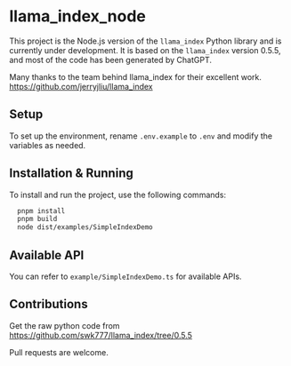 # llama_index_node
This project is the Node.js version of the `llama_index` Python library and is currently under development. It is based on the `llama_index` version 0.5.5, and most of the code has been generated by ChatGPT.

Many thanks to the team behind llama_index for their excellent work. https://github.com/jerryjliu/llama_index

## Setup
To set up the environment, rename `.env.example` to `.env` and modify the variables as needed.

## Installation & Running
To install and run the project, use the following commands:
```bash
  pnpm install
  pnpm build
  node dist/examples/SimpleIndexDemo
```
## Available API
You can refer to `example/SimpleIndexDemo.ts` for available APIs.

## Contributions
Get the raw python code from https://github.com/swk777/llama_index/tree/0.5.5

Pull requests are welcome.